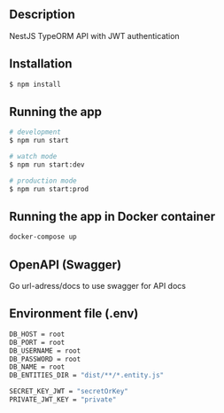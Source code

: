 ## Description
NestJS TypeORM API with JWT authentication

## Installation
```bash
$ npm install
```

## Running the app

```bash
# development
$ npm run start

# watch mode
$ npm run start:dev

# production mode
$ npm run start:prod
```

## Running the app in Docker container
```bash
docker-compose up
```

## OpenAPI (Swagger)
Go url-adress/docs to use swagger for API docs

## Environment file (.env)
```bash
DB_HOST = root
DB_PORT = root
DB_USERNAME = root
DB_PASSWORD = root
DB_NAME = root
DB_ENTITIES_DIR = "dist/**/*.entity.js"

SECRET_KEY_JWT = "secretOrKey"
PRIVATE_JWT_KEY = "private"
```